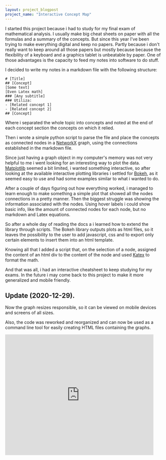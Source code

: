 ```yaml
---
layout: project_blogpost
project_name: "Interactive Concept Map"
---
```


I started this project because i had to study for my final exam of mathematical analysis. I usually make big cheat sheets on paper with all the formulas and a summary of the concepts. But since this year I've been trying to make everything digital and keep no papers. Partly because i don't really want to keep around all those papers but mostly because because the flexibility of a keyboard and a graphics tablet is unbeatable by paper. One of those advantages is the capacity to feed my notes into software to do stuff.

I decided to write my notes in a markdown file with the following structure:

```
# [Title]
## [Concept]
[Some text]
[Even Latex math]
### [Any subtitle]
### Utiliza:
- [Related concept 1]
- [Related concept 2]
## [Concept]
```

Where i separated the whole topic into concepts and noted at the end of each concept section the concepts on which it relied.

Then i wrote a simple python script to parse the file and place the concepts as connected nodes in a [NetworkX](https://networkx.github.io/) graph, using the connections established in the markdown file.

Since just having a graph object in my computer's memory was not very helpful to me i went looking for an interesting way to plot the data. [Matplotlib](https://matplotlib.org/) seemed a bit limited, i wanted something interactive, so after looking at the available interactive plotting libraries i settled for [Bokeh](https://bokeh.org/), as it seemed easy to use and had some examples similar to what i wanted to do.

After a couple of days figuring out how everything worked, i managed to learn enough to make something a simple plot that showed all the nodes connections in a pretty manner. Then the biggest struggle was showing the information associated with the nodes. Using hover labels i could show basic info, like the amount of connected nodes for each node, but no markdown and Latex equations. 

So after a whole day of reading the docs a i learned how to extend the library through scripts. The Bokeh library outputs plots as html files, so it leaves the possibility to the user to add javascript, css and to export only certain elements to insert them into an html template.

Knowing all that I added a script that, on the selection of a node, assigned the content of an html div to the content of the node and used [Katex](https://katex.org/) to format the math.

And that was all, i had an interactive cheatsheet to keep studying for my exams. In the future i may come back to this project to make it more generalized and mobile friendly.

## Update (2020-12-29).

Now the graph resizes responsible, so it can be viewed on mobile devices and screens of all sizes.

Also, the code was reworked and reorganized and can now be used as a command line tool for easily creating HTML files containing the graphs.

<iframe  title="YouTube video player" width="480" height="390" src="http://www.youtube.com/watch?v=hb3nmdTsLGA?autoplay=1" frameborder="0" allowfullscreen></iframe>

